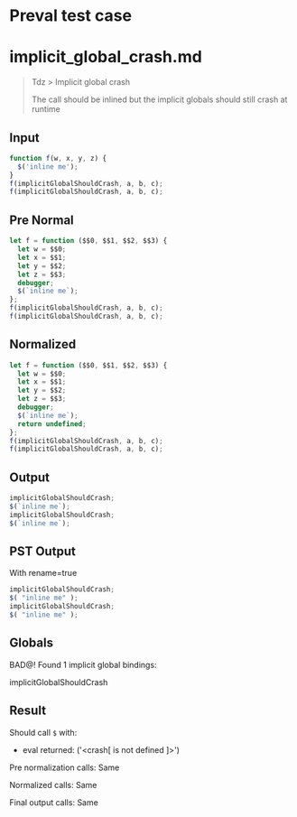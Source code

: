 # Preval test case

# implicit_global_crash.md

> Tdz > Implicit global crash
>
> The call should be inlined but the implicit globals should still crash at runtime

## Input

`````js filename=intro
function f(w, x, y, z) {
  $('inline me');
}
f(implicitGlobalShouldCrash, a, b, c);
f(implicitGlobalShouldCrash, a, b, c);
`````

## Pre Normal


`````js filename=intro
let f = function ($$0, $$1, $$2, $$3) {
  let w = $$0;
  let x = $$1;
  let y = $$2;
  let z = $$3;
  debugger;
  $(`inline me`);
};
f(implicitGlobalShouldCrash, a, b, c);
f(implicitGlobalShouldCrash, a, b, c);
`````

## Normalized


`````js filename=intro
let f = function ($$0, $$1, $$2, $$3) {
  let w = $$0;
  let x = $$1;
  let y = $$2;
  let z = $$3;
  debugger;
  $(`inline me`);
  return undefined;
};
f(implicitGlobalShouldCrash, a, b, c);
f(implicitGlobalShouldCrash, a, b, c);
`````

## Output


`````js filename=intro
implicitGlobalShouldCrash;
$(`inline me`);
implicitGlobalShouldCrash;
$(`inline me`);
`````

## PST Output

With rename=true

`````js filename=intro
implicitGlobalShouldCrash;
$( "inline me" );
implicitGlobalShouldCrash;
$( "inline me" );
`````

## Globals

BAD@! Found 1 implicit global bindings:

implicitGlobalShouldCrash

## Result

Should call `$` with:
 - eval returned: ('<crash[ <ref> is not defined ]>')

Pre normalization calls: Same

Normalized calls: Same

Final output calls: Same
